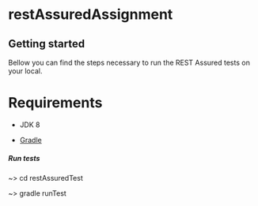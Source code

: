 # restAssuredAssignment

## Getting started
Bellow you can find the steps necessary to run the REST Assured tests on your local.

# Requirements

- JDK 8 
* [Gradle](https://gradle.org/)

##### Run tests
~> cd restAssuredTest

~> gradle runTest

